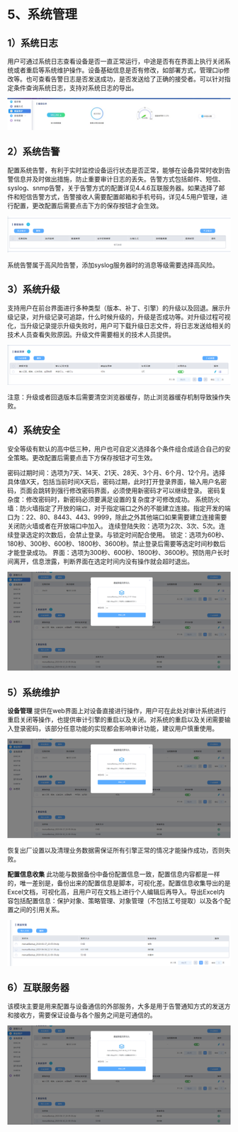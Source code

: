 # 5、系统管理

## 1）系统日志

用户可通过系统日志查看设备是否一直正常运行，中途是否有在界面上执行关闭系统或者重启等系统维护操作。设备基础信息是否有修改，如部署方式，管理口ip修改等。也可查看告警日志是否发送成功，是否发送给了正确的接受者。可以针对指定条件查询系统日志，支持对系统日志的导出。

![](/images/operation/manage/sjwh1.png)

## 2）系统告警

配置系统告警，有利于实时监控设备运行状态是否正常，能够在设备异常时收到告警信息并及时做出措施，防止重要审计日志的丢失。告警方式包括邮件、短信、syslog、snmp告警，关于告警方式的配置详见4.4.6互联服务器。如果选择了邮件和短信告警方式，告警接收人需要配置邮箱和手机号码，详见4.5用户管理，进行配置，更改配置后需要点击下方的保存按钮才会生效。

![](/images/operation/manage/sjwh2.png)

系统告警属于高风险告警，添加syslog服务器时的消息等级需要选择高风险。

## 3）系统升级

支持用户在前台界面进行多种类型（版本、补丁、引擎）的升级以及回退。展示升级记录，对升级记录可追踪，什么时候升级的，升级是否成功等。对升级过程可视化，当升级记录提示升级失败时，用户可下载升级日志文件，将日志发送给相关的技术人员查看失败原因。升级文件需要相关的技术人员提供。

![](/images/operation/manage/sjwh3.png)

注意：升级或者回退版本后需要清空浏览器缓存，防止浏览器缓存机制导致操作失败。

## 4）系统安全

安全等级有默认的高中低三种，用户也可自定义选择各个条件组合成适合自己的安全策略。更改配置后需要点击下方保存按钮才可生效。


密码过期时间：选项为7天、14天、21天、28天、3个月、6个月、12个月。选择具体值X天，包括当前时间X天后，密码过期，此时打开登录界面，输入用户名密码，页面会跳转到强行修改密码界面，必须使用新密码才可以继续登录。
密码复杂度：修改密码时，新密码必须要满足设置的复杂度才可修改成功。
系统防火墙：防火墙指定了开放的端口，对于指定端口之外的不能建立连接。指定开发的端口为：22、80、8443、443、9999，除此之外其他端口如果需要建立连接需要关闭防火墙或者在开放端口中加入。
连续登陆失败：选项为2次、3次、5次。连续登录选定的次数后，会禁止登录。与锁定时间配合使用。
锁定：选项为60秒、180秒、300秒、600秒、1800秒、3600秒。禁止登录后需要等选定时间秒数后才能登录成功。
界面：选项为300秒、600秒、1800秒、3600秒。预防用户长时间离开，信息泄露，判断界面在选定时间内没有操作就会超时退出。

![](/images/operation/manage/sjwh5.png)

## 5）系统维护

**设备管理**
提供在web界面上对设备直接进行操作，用户可在此处对审计系统进行重启关闭等操作，也提供审计引擎的重启以及关闭。对系统的重启以及关闭需要输入登录密码，该部分任意功能的实现都会影响审计功能，建议用户慎重使用。

![](/images/operation/manage/sjwh5.png)

恢复出厂设置以及清理业务数据需保证所有引擎正常的情况才能操作成功，否则失败。

**配置信息收集**
此功能与数据备份中备份配置信息一致，配置信息内容都是一样的，唯一差别是，备份出来的配置信息是脚本，可视化差。配置信息收集导出的是Excel文档，可视化高，且用户可在文档上进行个人编辑后再导入。导出Excel内容包括配置信息：保护对象、策略管理、对象管理（不包括工号提取）以及各个配置之间的引用关系。

![](/images/operation/manage/sjwh6.png)

## 6）互联服务器

该模块主要是用来配置与设备通信的外部服务，大多是用于告警通知方式的发送方和接收方，需要保证设备与各个服务之间是可通信的。

![](/images/operation/manage/sjwh5.png)


